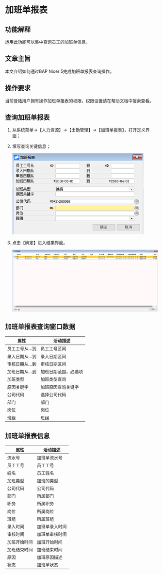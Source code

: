 # 加班单报表

## 功能解释

运用此功能可以集中查询员工的加班单信息。

## 文章主旨

本文介绍如何通过BAP Nicer 5完成加班单报表查询操作。

## 操作要求

当前登陆用户拥有操作加班单报表的权限，权限设置请在帮助文档中搜索查看。

## 查询加班单报表

1. 从系统菜单->【人力资源】->【出勤管理】->【加班单报表】，打开定义界面；     

2. 填写查询关键信息；

   ![](images/jbdbb1.png)

3. 点击【确定】进入结果界面。

   ![](images/jbdbb2.png)

## 加班单报表查询窗口数据

| **属性**      | **活动描述**         |
| ------------- | -------------------- |
| 员工工号从…到 | 员工工号区间         |
| 录入日期从…到 | 录入日期区间         |
| 审核日期从…到 | 审核日期区间         |
| 加班日期从…到 | 加班日期范围，必选项 |
| 加班类型      | 加班类型查询         |
| 原因关键字    | 加班原因查询关键字   |
| 公司代码      | 选择公司代码         |
| 部门          | 部门                 |
| 岗位          | 岗位                 |
| 班组          | 班组                 |

## 加班单报表信息

| **属性**     | **活动描述**   |
| ------------ | -------------- |
| 流水号       | 加班单流水号   |
| 员工工号     | 员工工号       |
| 姓名         | 员工姓名       |
| 加班类型     | 加班的类型     |
| 公司代码     | 公司代码       |
| 部门         | 所属部门       |
| 职务         | 所属职务       |
| 岗位         | 所属岗位       |
| 班组         | 所属班组       |
| 录入时间     | 加班单录入时间 |
| 审核时间     | 加班单审核时间 |
| 加班开始时间 | 加班开始时间   |
| 加班结束时间 | 加班结束时间   |
| 原因         | 加班原因描述   |
| 状态         | 加班单状态     |